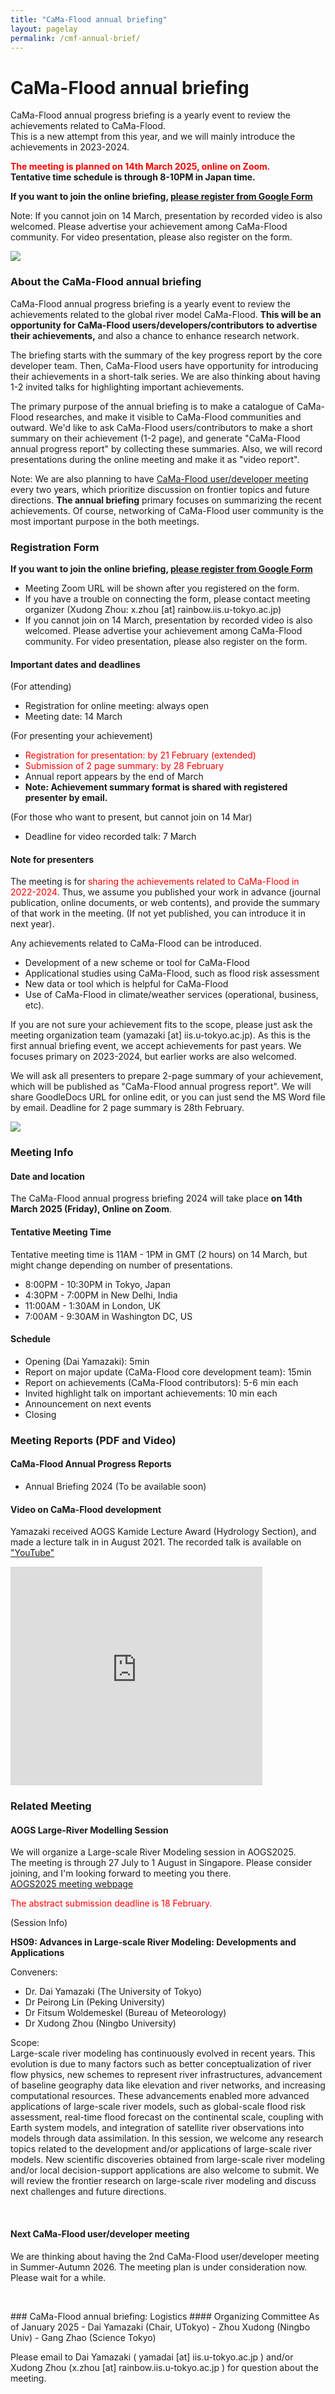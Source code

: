 ```yaml
---
title: "CaMa-Flood annual briefing"
layout: pagelay
permalink: /cmf-annual-brief/
---
```


# CaMa-Flood annual briefing

CaMa-Flood annual progress briefing is a yearly event to review the achievements related to CaMa-Flood.<br>
This is a new attempt from this year, and we will mainly introduce the achievements in 2023-2024.
  
**<span style="color: red">The meeting is planned on 14th March 2025, online on Zoom.</span><br>
Tentative time schedule is through 8-10PM in Japan time.**

**If you want to join the online briefing, [please register from Google Form](https://forms.gle/daRQ1ZkQ3Q4CjtWy7)**

Note: If you cannot join on 14 March, presentation by recorded video is also welcomed. Please advertise your achievement among CaMa-Flood community. For video presentation, please also register on the form.

<img src="{{ site.url }}{{ site.baseurl }}/images/slider/CaMa_model.jpg" />

### About the CaMa-Flood annual briefing
CaMa-Flood annual progress briefing is a yearly event to review the achievements related to the global river model CaMa-Flood. **This will be an opportunity for CaMa-Flood users/developers/contributors to advertise their achievements,** and also a chance to enhance research network.

The briefing starts with the summary of the key progress report by the core developer team. Then, CaMa-Flood users have opportunity for introducing their achievements in a short-talk series. We are also thinking about having 1-2 invited talks for highlighting important achievements.

The primary purpose of the annual briefing is to make a catalogue of CaMa-Flood researches, and make it visible to CaMa-Flood communities and outward. We'd like to ask CaMa-Flood users/contributors to make a short summary on their achievement (1-2 page), and generate "CaMa-Flood annual progress report" by collecting these summaries. Also, we will record presentations during the online meeting and make it as "video report".

Note: We are also planning to have [CaMa-Flood user/developer meeting](../cmf-mmet-2024/) every two years, which prioritize discussion on frontier topics and future directions. **The annual briefing** primary focuses on summarizing the recent achievements. Of course, networking of CaMa-Flood user community is the most important purpose in the both meetings.

### Registration Form
**If you want to join the online briefing, [please register from Google Form](https://forms.gle/daRQ1ZkQ3Q4CjtWy7)**

- Meeting Zoom URL will be shown after you registered on the form.
- If you have a trouble on connecting the form, please contact meeting organizer (Xudong Zhou: x.zhou [at] rainbow.iis.u-tokyo.ac.jp)
- If you cannot join on 14 March, presentation by recorded video is also welcomed. Please advertise your achievement among CaMa-Flood community. For video presentation, please also register on the form.

#### Important dates and deadlines

(For attending)
- Registration for online meeting: always open
- Meeting date: 14 March

(For presenting your achievement)
- <span style="color: red">Registration for presentation: by 21 February (extended)</span>
- <span style="color: red">Submission of 2 page summary: by 28 February</span>
- Annual report appears by the end of March
- **Note: Achievement summary format is shared with registered presenter by email.**

(For those who want to present, but cannot join on 14 Mar)
- Deadline for video recorded talk: 7 March

#### Note for presenters

The meeting is for <span style="color: red">sharing the achievements related to CaMa-Flood in 2022-2024</span>. Thus, we assume you published your work in advance (journal publication, online documents, or web contents), and provide the summary of that work in the meeting. (If not yet published, you can introduce it in next year).

Any achievements related to CaMa-Flood can be introduced.
  - Development of a new scheme or tool for CaMa-Flood
  - Applicational studies using CaMa-Flood, such as flood risk assessment
  - New data or tool which is helpful for CaMa-Flood
  - Use of CaMa-Flood in climate/weather services (operational, business, etc).

If you are not sure your achievement fits to the scope, please just ask the meeting organization team (yamazaki [at] iis.u-tokyo.ac.jp).
As this is the first annual briefing event, we accept achievements for past years. We focuses primary on 2023-2024, but earlier works are also welcomed.

We will ask all presenters to prepare 2-page summary of your achievement, which will be published as "CaMa-Flood annual progress report". We will share GoodleDocs URL for online edit, or you can just send the MS Word file by email. Deadline for 2 page summary is 28th February.


<img src="{{ site.url }}{{ site.baseurl }}/images/slider/CaMa_Mekong.jpg" />


### Meeting Info

#### Date and location
The CaMa-Flood annual progress briefing 2024 will take place **on 14th March 2025 (Friday), Online on Zoom**.

#### Tentative Meeting Time
Tentative meeting time is 11AM - 1PM in GMT (2 hours) on 14 March, but might change depending on number of presentations.
-  8:00PM - 10:30PM in Tokyo, Japan
-  4:30PM -  7:00PM in New Delhi, India
- 11:00AM -  1:30AM in London, UK
-  7:00AM -  9:30AM in Washington DC, US

#### Schedule
- Opening (Dai Yamazaki): 5min
- Report on major update (CaMa-Flood core development team): 15min
- Report on achievements (CaMa-Flood contributors): 5-6 min each
- Invited highlight talk on important achievements: 10 min each
- Announcement on next events
- Closing


### Meeting Reports (PDF and Video)

#### CaMa-Flood Annual Progress Reports
- Annual Briefing 2024 (To be available soon)

#### Video on CaMa-Flood development
Yamazaki received AOGS Kamide Lecture Award (Hydrology Section), and made a lecture talk in in August 2021. The recorded talk is available on <a href="https://www.youtube.com/watch?v=xUYRr0tX7rk">"YouTube"</a><br>

<iframe id="video" width="80%" height="350" src="https://www.youtube.com/embed/xUYRr0tX7rk" title="YouTube video player" frameborder="0" allow="accelerometer; autoplay; clipboard-write; encrypted-media; gyroscope; picture-in-picture" allowfullscreen></iframe>


### Related Meeting
#### AOGS Large-River Modelling Session
We will organize a Large-scale River Modeling session in AOGS2025.<br>
The meeting is through 27 July to 1 August in Singapore. Please consider joining, and I'm looking forward to meeting you there.<br>
[AOGS2025 meeting webpage](https://www.asiaoceania.org/aogs2025/public.asp?page=home.asp)

<span style="color: red">The abstract submission deadline is 18 February.</span>

(Session Info)

**HS09: Advances in Large-scale River Modeling: Developments and Applications**

Conveners: 
- Dr. Dai Yamazaki (The University of Tokyo)
- Dr Peirong Lin (Peking University)
- Dr Fitsum Woldemeskel (Bureau of Meteorology)
- Dr Xudong Zhou (Ningbo University)

Scope:<br>
Large-scale river modeling has continuously evolved in recent years. This evolution is due to many factors such as better conceptualization of river flow physics, new schemes to represent river infrastructures, advancement of baseline geography data like elevation and river networks, and increasing computational resources. These advancements enabled more advanced applications of large-scale river models, such as global-scale flood risk assessment, real-time flood forecast on the continental scale, coupling with Earth system models, and integration of satellite river observations into models through data assimilation. In this session, we welcome any research topics related to the development and/or applications of large-scale river models. New scientific discoveries obtained from large-scale river modeling and/or local decision-support applications are also welcome to submit. We will review the frontier research on large-scale river modeling and discuss next challenges and future directions.

<p> &nbsp; </p>

#### Next CaMa-Flood user/developer meeting
We are thinking about having the 2nd CaMa-Flood user/developer meeting in Summer-Autumn 2026. The meeting plan is under consideration now. Please wait for a while.

<p> &nbsp; </p>
### CaMa-Flood annual briefing: Logistics
#### Organizing Committee
As of January 2025
- Dai Yamazaki (Chair, UTokyo)
- Zhou Xudong  (Ningbo Univ)
- Gang Zhao    (Science Tokyo)

Please email to Dai Yamazaki ( yamadai [at] iis.u-tokyo.ac.jp ) and/or Xudong Zhou (x.zhou [at] rainbow.iis.u-tokyo.ac.jp ) for question about the meeting.


<p> &nbsp; </p>
